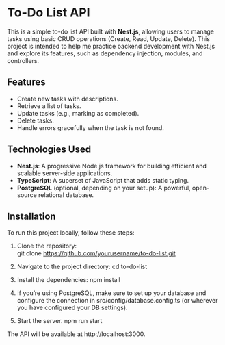 # To-Do List API

This is a simple to-do list API built with **Nest.js**, allowing users to manage tasks using basic CRUD operations (Create, Read, Update, Delete). This project is intended to help me practice backend development with Nest.js and explore its features, such as dependency injection, modules, and controllers.

## Features

- Create new tasks with descriptions.
- Retrieve a list of tasks.
- Update tasks (e.g., marking as completed).
- Delete tasks.
- Handle errors gracefully when the task is not found.

## Technologies Used

- **Nest.js**: A progressive Node.js framework for building efficient and scalable server-side applications.
- **TypeScript**: A superset of JavaScript that adds static typing.
- **PostgreSQL** (optional, depending on your setup): A powerful, open-source relational database.

## Installation

To run this project locally, follow these steps:

1. Clone the repository:   
   git clone https://github.com/yourusername/to-do-list.git

2. Navigate to the project directory:
   cd to-do-list

3. Install the dependencies:
   npm install

5. If you’re using PostgreSQL, make sure to set up your database and configure the connection in src/config/database.config.ts (or wherever you have configured your DB settings).
   
7.  Start the server.
   npm run start

The API will be available at http://localhost:3000.

